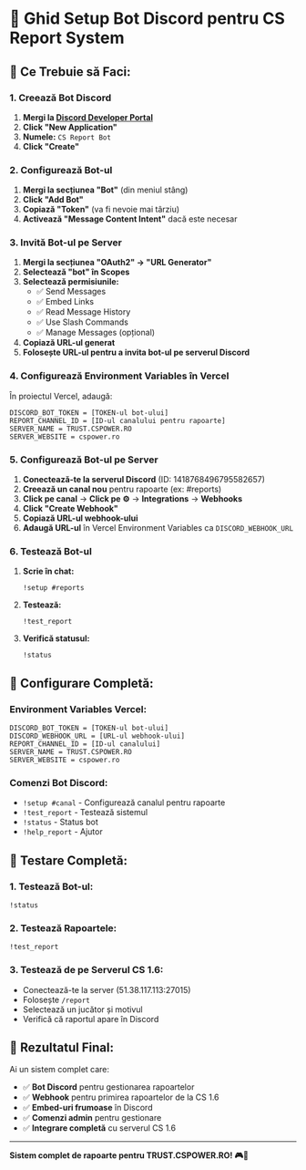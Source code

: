# 🤖 Ghid Setup Bot Discord pentru CS Report System

## 🎯 **Ce Trebuie să Faci:**

### **1. Creează Bot Discord**

1. **Mergi la [Discord Developer Portal](https://discord.com/developers/applications)**
2. **Click "New Application"**
3. **Numele:** `CS Report Bot`
4. **Click "Create"**

### **2. Configurează Bot-ul**

1. **Mergi la secțiunea "Bot"** (din meniul stâng)
2. **Click "Add Bot"**
3. **Copiază "Token"** (va fi nevoie mai târziu)
4. **Activează "Message Content Intent"** dacă este necesar

### **3. Invită Bot-ul pe Server**

1. **Mergi la secțiunea "OAuth2" → "URL Generator"**
2. **Selectează "bot" în Scopes**
3. **Selectează permisiunile:**
   - ✅ Send Messages
   - ✅ Embed Links
   - ✅ Read Message History
   - ✅ Use Slash Commands
   - ✅ Manage Messages (opțional)
4. **Copiază URL-ul generat**
5. **Folosește URL-ul pentru a invita bot-ul pe serverul Discord**

### **4. Configurează Environment Variables în Vercel**

În proiectul Vercel, adaugă:

```
DISCORD_BOT_TOKEN = [TOKEN-ul bot-ului]
REPORT_CHANNEL_ID = [ID-ul canalului pentru rapoarte]
SERVER_NAME = TRUST.CSPOWER.RO
SERVER_WEBSITE = cspower.ro
```

### **5. Configurează Bot-ul pe Server**

1. **Conectează-te la serverul Discord** (ID: 1418768496795582657)
2. **Creează un canal nou** pentru rapoarte (ex: #reports)
3. **Click pe canal** → **Click pe ⚙️** → **Integrations** → **Webhooks**
4. **Click "Create Webhook"**
5. **Copiază URL-ul webhook-ului**
6. **Adaugă URL-ul** în Vercel Environment Variables ca `DISCORD_WEBHOOK_URL`

### **6. Testează Bot-ul**

1. **Scrie în chat:**
   ```
   !setup #reports
   ```
2. **Testează:**
   ```
   !test_report
   ```
3. **Verifică statusul:**
   ```
   !status
   ```

## 🔧 **Configurare Completă:**

### **Environment Variables Vercel:**
```
DISCORD_BOT_TOKEN = [TOKEN-ul bot-ului]
DISCORD_WEBHOOK_URL = [URL-ul webhook-ului]
REPORT_CHANNEL_ID = [ID-ul canalului]
SERVER_NAME = TRUST.CSPOWER.RO
SERVER_WEBSITE = cspower.ro
```

### **Comenzi Bot Discord:**
- `!setup #canal` - Configurează canalul pentru rapoarte
- `!test_report` - Testează sistemul
- `!status` - Status bot
- `!help_report` - Ajutor

## 🧪 **Testare Completă:**

### **1. Testează Bot-ul:**
```
!status
```

### **2. Testează Rapoartele:**
```
!test_report
```

### **3. Testează de pe Serverul CS 1.6:**
- Conectează-te la server (51.38.117.113:27015)
- Folosește `/report`
- Selectează un jucător și motivul
- Verifică că raportul apare în Discord

## 🎯 **Rezultatul Final:**

Ai un sistem complet care:
- ✅ **Bot Discord** pentru gestionarea rapoartelor
- ✅ **Webhook** pentru primirea rapoartelor de la CS 1.6
- ✅ **Embed-uri frumoase** în Discord
- ✅ **Comenzi admin** pentru gestionare
- ✅ **Integrare completă** cu serverul CS 1.6

---

**Sistem complet de rapoarte pentru TRUST.CSPOWER.RO! 🎮🤖**
